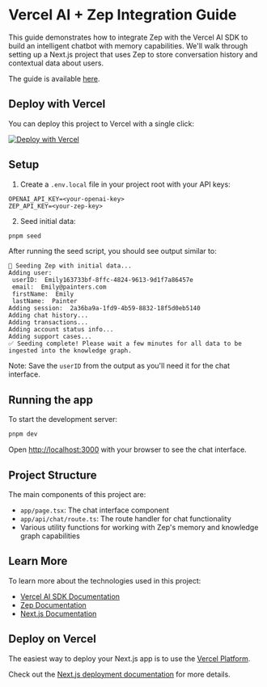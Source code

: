 # Vercel AI + Zep Integration Guide

This guide demonstrates how to integrate Zep with the Vercel AI SDK to build an intelligent chatbot with memory capabilities.
We'll walk through setting up a Next.js project that uses Zep to store conversation history and contextual data about users.

The guide is available [here](https://help.getzep.com/docs/ecosystem/vercel-ai).

## Deploy with Vercel

You can deploy this project to Vercel with a single click:

[![Deploy with Vercel](https://vercel.com/button)](https://vercel.com/import/project?template=https://github.com/getzep/vercel-agent-zep-memory&env=ZEP_API_KEY,OPENAI_API_KEY)

## Setup

1. Create a `.env.local` file in your project root with your API keys:

```text
OPENAI_API_KEY=<your-openai-key>
ZEP_API_KEY=<your-zep-key>
```

2. Seed initial data:

```bash
pnpm seed
```

After running the seed script, you should see output similar to:

```text
🤖 Seeding Zep with initial data...
Adding user:
 userID:  Emily163733bf-8ffc-4824-9613-9d1f7a86457e
 email:  Emily@painters.com
 firstName:  Emily
 lastName:  Painter
Adding session:  2a36ba9a-1fd9-4b59-8832-18f5d0eb5140
Adding chat history...
Adding transactions...
Adding account status info...
Adding support cases...
✅ Seeding complete! Please wait a few minutes for all data to be ingested into the knowledge graph.
```

Note: Save the `userID` from the output as you'll need it for the chat interface.

## Running the app

To start the development server:

```bash
pnpm dev
```

Open [http://localhost:3000](http://localhost:3000) with your browser to see the chat interface.

## Project Structure

The main components of this project are:

- `app/page.tsx`: The chat interface component
- `app/api/chat/route.ts`: The route handler for chat functionality
- Various utility functions for working with Zep's memory and knowledge graph capabilities

## Learn More

To learn more about the technologies used in this project:

- [Vercel AI SDK Documentation](https://sdk.vercel.ai/docs)
- [Zep Documentation](https://help.getzep.com)
- [Next.js Documentation](https://nextjs.org/docs)

## Deploy on Vercel

The easiest way to deploy your Next.js app is to use the [Vercel Platform](https://vercel.com/new).

Check out the [Next.js deployment documentation](https://nextjs.org/docs/app/building-your-application/deploying) for more details.
